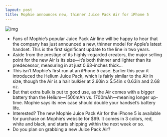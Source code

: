 ```yaml
---
layout: post
title: Mophie announces new, thinner Juice Pack Air for iPhone 5
---
```

![img](http://media.idownloadblog.com/wp-content/uploads/2013/02/mophie-air-iphone-5.jpg)
* Fans of Mophie’s popular Juice Pack Air line will be happy to hear that the company has just announced a new, thinner model for Apple’s latest handset. This is the first significant update to the line in two years.
* Aside from the prestige of its highly-regarded creators, the major selling point for the new Air is its size—it’s both thinner and lighter than its predecessor, measuring in at just 0.63-inches thick…
* This isn’t Mophie’s first run at an iPhone 5 case. Earlier this year it introduced the Helium Juice Pack, which is fairly similar to the Air in size, though the Air is a hair bulkier at 2.60in x 5.54in x 0.63in and 2.68 oz.
* But that extra bulk is put to good use, as the Air comes with a bigger battery than the Helium—1500mAh vs. 1700mAh—meaning longer up-time. Mophie says its new case should double your handset’s battery life.
* Interested? The new Mophie Juice Pack Air for the iPhone 5 is available for purchase on Mophie’s website for $99. It comes in 3 colors, red, white and black, and starts shipping within the next week or so.
* Do you plan on grabbing a new Juice Pack Air?

